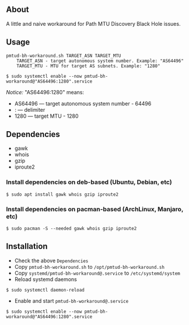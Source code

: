 ## About
A little and naive workaround for Path MTU Discovery Black Hole issues.

## Usage
```
pmtud-bh-workaround.sh TARGET_ASN TARGET_MTU
    TARGET_ASN - target autonomous system number. Example: "AS64496"
    TARGET_MTU - MTU for target AS subnets. Example: "1280"
```

`$ sudo systemctl enable --now pmtud-bh-workaround@"AS64496:1280".service`

*Notice:* "AS64496:1280" means:
- AS64496 — target autonomous system number - 64496
- : — delimiter
- 1280 — target MTU - 1280

## Dependencies
- gawk 
- whois 
- gzip 
- iproute2
### Install dependencies on deb-based (Ubuntu, Debian, etc)
```console
$ sudo apt install gawk whois gzip iproute2
```

### Install dependencies on pacman-based (ArchLinux, Manjaro, etc)
```console
$ sudo pacman -S --needed gawk whois gzip iproute2
```

## Installation
- Check the above `Dependencies` 
- Copy `pmtud-bh-workaround.sh` to `/opt/pmtud-bh-workaround.sh`
- Copy `systemd/pmtud-bh-workaround@.service` to `/etc/systemd/system`
- Reload systemd daemons
```console
$ sudo systemctl daemon-reload
```
- Enable and start `pmtud-bh-workaround@.service`
```console
$ sudo systemctl enable --now pmtud-bh-workaround@"AS64496:1280".service
```
